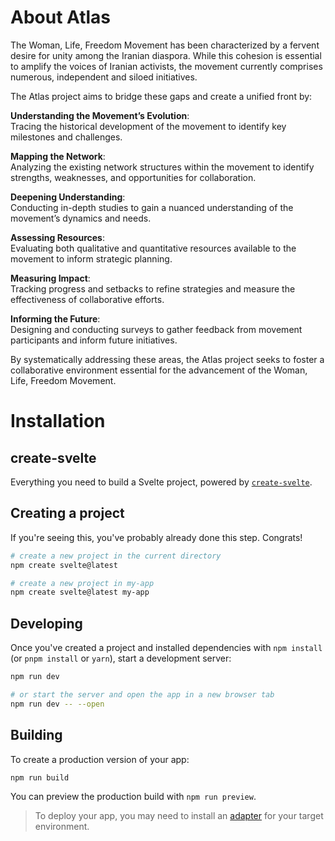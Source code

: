 # About Atlas
The Woman, Life, Freedom Movement has been characterized by a fervent desire for unity among the Iranian diaspora. While this cohesion is essential to amplify the voices of Iranian activists, the movement currently comprises numerous, independent and siloed initiatives.

The Atlas project aims to bridge these gaps and create a unified front by:

**Understanding the Movement’s Evolution**:  
Tracing the historical development of the movement to identify key milestones and challenges.

**Mapping the Network**:  
Analyzing the existing network structures within the movement to identify strengths, weaknesses, and opportunities for collaboration.

**Deepening Understanding**:  
Conducting in-depth studies to gain a nuanced understanding of the movement’s dynamics and needs.

**Assessing Resources**:  
Evaluating both qualitative and quantitative resources available to the movement to inform strategic planning.

**Measuring Impact**:  
Tracking progress and setbacks to refine strategies and measure the effectiveness of collaborative efforts.

**Informing the Future**:  
Designing and conducting surveys to gather feedback from movement participants and inform future initiatives.

By systematically addressing these areas, the Atlas project seeks to foster a collaborative environment essential for the advancement of the Woman, Life, Freedom Movement.

# Installation
## create-svelte

Everything you need to build a Svelte project, powered by [`create-svelte`](https://github.com/sveltejs/kit/tree/main/packages/create-svelte).

## Creating a project

If you're seeing this, you've probably already done this step. Congrats!

```bash
# create a new project in the current directory
npm create svelte@latest

# create a new project in my-app
npm create svelte@latest my-app
```

## Developing

Once you've created a project and installed dependencies with `npm install` (or `pnpm install` or `yarn`), start a development server:

```bash
npm run dev

# or start the server and open the app in a new browser tab
npm run dev -- --open
```

## Building

To create a production version of your app:

```bash
npm run build
```

You can preview the production build with `npm run preview`.

> To deploy your app, you may need to install an [adapter](https://kit.svelte.dev/docs/adapters) for your target environment.
